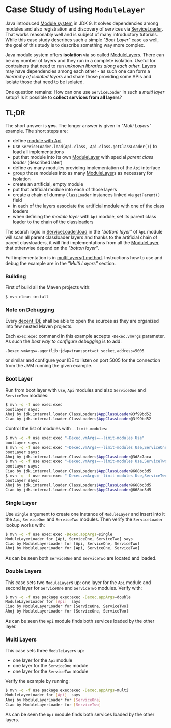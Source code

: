 # Case Study of using `ModuleLayer`

Java introduced [Module system](https://docs.oracle.com/en/java/javase/21/docs/api/java.base/java/lang/module/package-summary.html)
in JDK 9. It solves dependencies among modules and also registration
and discovery of services via [ServiceLoader](https://docs.oracle.com/en/java/javase/21/docs/api/java.base/java/util/ServiceLoader.html).
That works reasonably well and is subject of many introductory tutorials.
While this case study describes such a simple _"Boot Layer"_ case as well,
the goal of this study is to describe something way more complex.

Java module system offers **isolation** via so called [ModuleLayer](https://docs.oracle.com/en/java/javase/21/docs/api/java.base/java/lang/ModuleLayer.html)s.
There can be any number of layers and they run in a complete isolation.
Useful for contrainers that need to run _unknown libraries along each other_.
Layers may have dependencies among each other - as such one can
form a _hierarchy of isolated layers_ and share those providing some APIs
and isolate those that need to be isolated.

One question remains: How can one use `ServiceLoader` in such a _multi layer_ setup? Is it possible
to **collect services from all layers**?


## TL;DR

The short answer is **yes**. The longer answer is given in _"Multi Layers"_
example. The short steps are:
- define [module with Api](https://github.com/JaroslavTulach/multilayerstudy/blob/master/api/src/main/java/org/enso/test/layer/api/Api.java)
- use `ServiceLoader.load(Api.class, Api.class.getClassLoader())` to load all implementations
- put that module into its own [ModuleLayer](https://docs.oracle.com/en/java/javase/21/docs/api/java.base/java/lang/ModuleLayer.html)
with special _parent class loader_ (described later)
- define as many modules providing implementation of the `Api` interface
- group those modules into as many [ModuleLayer](https://docs.oracle.com/en/java/javase/21/docs/api/java.base/java/lang/ModuleLayer.html)s
as necessary for isolation
- create an artificial, empty module
- put that artificial module into each of those layers
- create a chain of dummy `ClassLoader` instances linked via `getParent()` field
- in each of the layers associate the artificial module with one of the class loaders
- when defining the _module layer_ with `Api` module, set its parent class loader to
the chain of the classloaders

The search logic in [ServiceLoader.load](https://docs.oracle.com/en%2Fjava%2Fjavase%2F21%2Fdocs%2Fapi%2F%2F/java.base/java/util/ServiceLoader.html#load(java.lang.Class,java.lang.ClassLoader))
in the _"bottom layer"_ of `Api` module will scan all parent classloader layers and
thanks to the artificial chain of parent classloaders, it will find implementations
from all the [ModuleLayer](https://docs.oracle.com/en/java/javase/21/docs/api/java.base/java/lang/ModuleLayer.html)
that otherwise depend on the _"botton layer"_.

Full implementation is in [multiLayers() method](https://github.com/JaroslavTulach/multilayerstudy/blob/d542d1532a29d9cd8e30a1f7246dc609ad5daae3/use/src/main/java/org/enso/test/layer/use/Use.java#L111).
Instructions how to use and debug the example are in the _"Multi Layers"_ section.

### Building

First of build all the Maven projects with:

```bash
$ mvn clean install
```

### Note on Debugging

Every [decent IDE](http://netbeans.org) shall be able to open the sources
as they are organized into few nested Maven projects.

Each `exec:exec` command in this example accepts `-Dexec.vmArgs` parameter.
As such the _best way to configure debugging_ is to add:
```
-Dexec.vmArgs=-agentlib:jdwp=transport=dt_socket,address=5005
```
or similar and configure your IDE to listen on port 5005 for the connection
from the JVM running the given example.

### Boot Layer

Run from boot layer with `Use`, `Api` modules and also `ServiceOne` and `ServiceTwo` modules:
```bash
$ mvn -q -f use exec:exec
bootLayer says:
Ahoj by jdk.internal.loader.ClassLoaders$AppClassLoader@3f99bd52
Ciao by jdk.internal.loader.ClassLoaders$AppClassLoader@3f99bd52
```


Control the list of modules with `--limit-modules`:
```bash
$ mvn -q -f use exec:exec "-Dexec.vmArgs=--limit-modules Use"
bootLayer says:
$ mvn -q -f use exec:exec "-Dexec.vmArgs=--limit-modules Use,ServiceOne"
bootLayer says:
Ahoj by jdk.internal.loader.ClassLoaders$AppClassLoader@3d8c7aca
$ mvn -q -f use exec:exec "-Dexec.vmArgs=--limit-modules Use,ServiceTwo"
bootLayer says:
Ciao by jdk.internal.loader.ClassLoaders$AppClassLoader@668bc3d5
$ mvn -q -f use exec:exec "-Dexec.vmArgs=--limit-modules Use,ServiceTwo,ServiceOne"
bootLayer says:
Ahoj by jdk.internal.loader.ClassLoaders$AppClassLoader@668bc3d5
Ciao by jdk.internal.loader.ClassLoaders$AppClassLoader@668bc3d5
```

### Single Layer

Use `single` argument to create one instance of `ModuleLayer` and insert
into it the `Api`, `ServiceOne` and `ServiceTwo` modules. Then verify the
`ServiceLoader` lookup works with:
```bash
$ mvn -q -f use exec:exec -Dexec.appArgs=single
ModuleLayerLoader for [Api, ServiceOne, ServiceTwo] says
Ciao by ModuleLayerLoader for [Api, ServiceOne, ServiceTwo]
Ahoj by ModuleLayerLoader for [Api, ServiceOne, ServiceTwo]
```
As can be seen both `ServiceOne` and `ServiceTwo` are located and loaded.

### Double Layers

This case sets two `ModuleLayer`s up: one layer for the `Api` module and
second layer for `ServiceOne` and `ServiceTwo` modules. Verify with:

```bash
$ mvn -q -f use package exec:exec -Dexec.appArgs=double
ModuleLayerLoader for [Api]  says
Ciao by ModuleLayerLoader for [ServiceOne, ServiceTwo]
Ahoj by ModuleLayerLoader for [ServiceOne, ServiceTwo]
```

As can be seen the `Api` module finds both services loaded by the other layer.

### Multi Layers

This case sets three `ModuleLayer`s up:
- one layer for the `Api` module
- one layer for the `ServiceOne` module
- one layer for the `ServiceTwo` module

Verify the example by running:

```bash
$ mvn -q -f use package exec:exec -Dexec.appArgs=multi
ModuleLayerLoader for [Api]  says
Ahoj by ModuleLayerLoader for [ServiceOne]
Ciao by ModuleLayerLoader for [ServiceTwo]
```

As can be seen the `Api` module finds both services loaded by the other layers.
